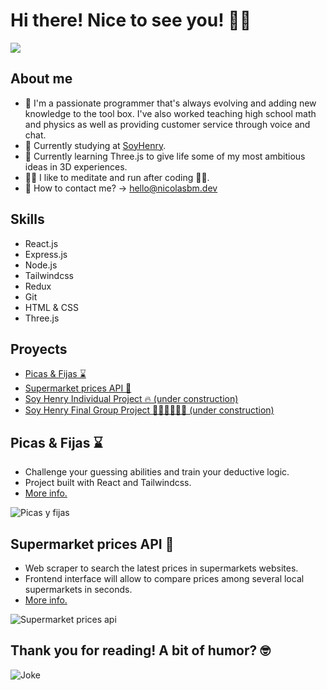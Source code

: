 
# Hi there! Nice to see you! 👨‍💻

![](https://i.imgur.com/xtb0rvs.gif)

## About me
- 👀 I'm a passionate programmer that's always evolving and adding new knowledge to the tool box. I've also worked teaching high school math and physics as well as  providing customer service through voice and chat.
- 📖 Currently studying at [SoyHenry](https://www.soyhenry.com/).
- 🔭 Currently learning Three.js to give life some of my most ambitious ideas in 3D experiences.
- 🧘‍♂️ I like to meditate and run after coding 🏃‍♂️.
- 📩 How to contact me? → [hello@nicolasbm.dev](mailto:hello@nicolasbm.dev)

## Skills
- React.js
- Express.js
- Node.js
- Tailwindcss
- Redux
- Git
- HTML & CSS
- Three.js

## Proyects
- [Picas & Fijas ⌛](https://github.com/nibemo99/react-pyf)
- [Supermarket prices API 🧺](https://github.com/nibemo99/prices-api)
- [Soy Henry Individual Project 🔥 (under construction)](https://henrypi.nicolasbm.dev/)
- [Soy Henry Final Group Project 👨‍💻👩‍💻🧑‍💻 (under construction)](https://henrypf.nicolasbm.dev/)


## Picas & Fijas ⌛
- Challenge your guessing abilities and train your deductive logic.
- Project built with React and Tailwindcss.
- [More info.](https://github.com/nibemo99/react-pyf)


![Picas y fijas](https://i.imgur.com/06t1NxQ.png)

## Supermarket prices API 🧺
- Web scraper to search the latest prices in supermarkets websites.
- Frontend interface will allow to compare prices among several local supermarkets in seconds.
- [More info.](https://github.com/nibemo99/prices-api)


![Supermarket prices api](https://camo.githubusercontent.com/9dfbfd071ef0849bc4aa32c0f8b52152aac3c37268665c4e907df236a079d827/68747470733a2f2f692e696d6775722e636f6d2f3669746c6139652e706e67)


## Thank you for reading! A bit of humor? 🤓
![Joke](https://readme-jokes.vercel.app/api?theme=darcula)

